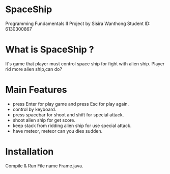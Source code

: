 # SpaceShip
 Programming Fundamentals II
 Project by Sisira Wanthong Student ID: 6130300867
# What is SpaceShip ?
It's game that player must control space ship for fight with alien ship.
Player rid more alien ship,can do?
# Main Features
- press Enter for play game and press Esc for play again.
- control by keyboard.
- press spacebar for shoot and shift for special attack.
- shoot alien ship for get score.
- keep stack from ridding alien ship for use special attack.
- have meteor, meteor can you dies sudden.
# Installation 
Compile & Run File name Frame.java.
